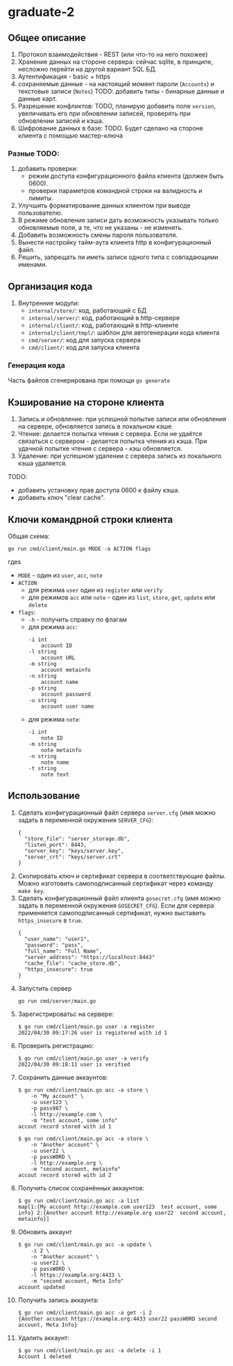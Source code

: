 # graduate-2

## Общее описание

1. Протокол взаимодействия - REST (или что-то на него похожее)
1. Хранение данных на стороне сервера: сейчас sqlite, в принципе, несложно
   перейти на другой вариант SQL БД.
1. Аутентификация - basic + https
1. сохраняемые данные - на настоящий момент пароли (`Accounts`)
   и текстовые записи (`Notes`)
   TODO: добавить типы - бинарные данные и данные карт.
1. Разрешение конфликтов: TODO, планирую добавить поле `version`, увеличивать
   его при обновлении записей, проверять при обновлении записей и кэша.
1. Шифрование данных в базе: TODO. Будет сделано на стороне клиента с помощью
   мастер-ключа

### Разные TODO:
1. добавить проверки:
   * режим доступа конфигурационного файла клиента (должен быть 0600).
   * проверки параметров командной строки на валидность и лимиты.
1. Улучшить форматирование данных клиентом при выводе пользователю.
1. В режиме обновления записи дать возможность указывать только обновляемые поля,
   а те, что не указаны - не изменять.
1. Добавить возможность смены пароля пользователя.
1. Вынести настройку тайм-аута клиента http в конфигурационный файл.
1. Решить, запрещать ли иметь записи одного типа с совпадающими именами.

## Организация кода
1. Внутренние модули:
   * `internal/store/`: код, работающий с БД
   * `internal/server/`: код, работающий в http-сервере
   * `internal/client/`: код, работающий в http-клиенте
   * `internal/client/tmpl/`: шаблон для автогенерации кода клиента
   * `cmd/server/`: код для запуска сервера
   * `cmd/client/`: код для запуска клиента

### Генерация кода
Часть файлов сгенерирована при помощи `go generate`

## Кэширование на стороне клиента
1. Запись и обновление: при успешной попытке записи или обновления на сервере,
   обновляется запись в локальном кэше.
1. Чтение: делается попытка чтения с сервера. Если не удаётся связаться с сервером -
   делается попытка чтения из кэша. При удачной попытке чтения с сервера - кэш
   обновляется.
1. Удаление: при успешном удалении с сервера запись из локального кэша удаляется.

TODO:
* добавить установку прав доступа 0600 к файлу кэша.
* добавить ключ "clear cache".

## Ключи командрной строки клиента
Общая схема:
```
go run cmd/client/main.go MODE -a ACTION flags
```
гдеs
* `MODE` - один из `user`, `acc`, `note`
* `ACTION`
  * для режима `user` один из `register` или `verify`
  * для режимов `acc` или `note` - один из
    `list`, `store`, `get`, `update` или `delete`
* `flags`:
  * `-h` - получить справку по флагам
  * для режима `acc`:
    ```
    -i int
    	account ID
    -l string
    	account URL
    -m string
    	account metainfo
    -n string
    	account name
    -p string
    	account password
    -u string
    	account user name
    ```
  * для режима `note`:
    ```
    -i int
    	note ID
    -m string
    	note metainfo
    -n string
    	note name
    -t string
    	note text
    ```

## Использование

1. Сделать конфигурационный файл сервера `server.cfg` (имя можно задать
   в переменной окружения `SERVER_CFG`):
   ```
   {
     "store_file": "server_storage.db",
     "listen_port": 8443,
     "server_key": "keys/server.key",
     "server_crt": "keys/server.crt"
   }
   ```
1. Скопировать ключ и сертификат сервера в соответствующие файлы.
   Можно изготовить самоподписанный сертификат через команду `make key`.
1. Сделать конфигурационный файл клиента `gosecret.cfg` (имя можно задать
   в переменной окружения `GOSECRET_CFG`). Если для сервера применяется
   самоподписанный сертификат, нужно выставить `https_insecure` в `true`.
   ```
   {
     "user_name": "user1",
     "password": "pass",
     "full_name": "Full Name",
     "server_address": "https://localhost:8443"
     "cache_file": "cache_store.db",
     "https_insecure": true
   }
   ```
1. Запустить сервер
   ```
   go run cmd/server/main.go
   ```
1. Зарегистрироватьс на сервере:
   ```
   $ go run cmd/client/main.go user -a register
   2022/04/30 09:17:26 user is registered with id 1
   ```
1. Проверить регистрацию:
   ```
   $ go run cmd/client/main.go user -a verify
   2022/04/30 09:18:11 user is verified
   ```
1. Сохранить данные аккаунтов:
   ```
   $ go run cmd/client/main.go acc -a store \
       -n "My account" \
       -u user123 \
       -p pass987 \
       -l http://example.com \
       -m "test account, some info"
   accout record stored with id 1

   $ go run cmd/client/main.go acc -a store \
       -n "Another account" \
       -u user22 \
       -p passW0RD \
       -l http://example.org \
       -m "second account, metainfo"
   accout record stored with id 2
   ```
1. Получить список сохранённых аккаунтов:
   ```
   $ go run cmd/client/main.go acc -a list
   map[1:{My account http://example.com user123  test account, some info} 2:{Another account http://example.org user22  second account, metainfo}]
   ```
1. Обновить аккаунт
   ```
   $ go run cmd/client/main.go acc -a update \
       -i 2 \
       -n "Another account" \
       -u user22 \
       -p passW0RD \
       -l https://example.org:4433 \
       -m "second account, Meta Info"
   account updated
   ```
1. Получить запись аккаунта:
   ```
   $ go run cmd/client/main.go acc -a get -i 2
   {Another account https://example.org:4433 user22 passW0RD second account, Meta Info}
   ```
1. Удалить аккаунт:
   ```
   $ go run cmd/client/main.go acc -a delete -i 1
   Account 1 deleted
   ```
